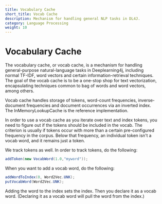 ```yaml
---
title: Vocabulary Cache
short_title: Vocab Cache
description: Mechanism for handling general NLP tasks in DL4J.
category: Language Processing
weight: 10
---
```


# Vocabulary Cache

The vocabulary cache, or vocab cache, is a mechanism for handling general-purpose natural-language tasks in Deeplearning4j, including normal TF-IDF, word vectors and certain information-retrieval techniques. The goal of the vocab cache is to be a one-stop shop for text vectorization, encapsulating techniques common to bag of words and word vectors, among others.

Vocab cache handles storage of tokens, word-count frequencies, inverse-document frequencies and document occurrences via an inverted index. The InMemoryLookupCache is the reference implementation.

In order to use a vocab cache as you iterate over text and index tokens, you need to figure out if the tokens should be included in the vocab. The criterion is usually if tokens occur with more than a certain pre-configured frequency in the corpus. Below that frequency, an individual token isn't a vocab word, and it remains just a token.

We track tokens as well. In order to track tokens, do the following:

```java
addToken(new VocabWord(1.0,"myword"));
```

When you want to add a vocab word, do the following:

```java
addWordToIndex(0, Word2Vec.UNK);
putVocabWord(Word2Vec.UNK);
```

Adding the word to the index sets the index. Then you declare it as a vocab word. \(Declaring it as a vocab word will pull the word from the index.\)

